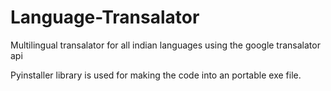 # Language-Transalator
Multilingual transalator for all indian languages using the google transalator api

Pyinstaller library is used for making the code into an portable exe file.

